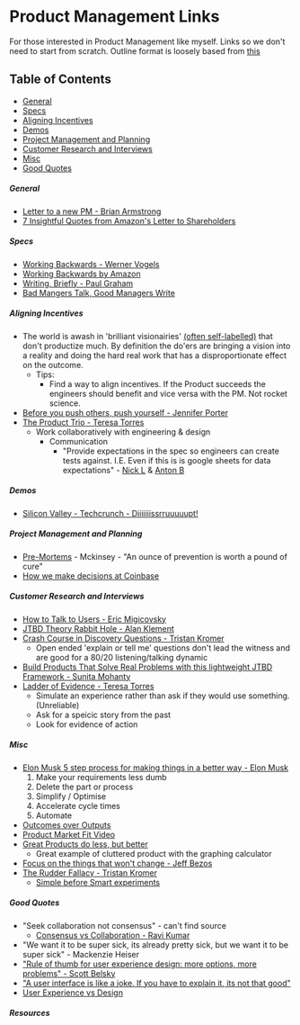 # Product Management Links

For those interested in Product Management like myself. Links so we don't need to start from scratch. Outline format is loosely based from [this](https://github.com/Developer-Y/cs-video-courses)

Table of Contents
------------------------------
- [General](#general)
- [Specs](#specs)
- [Aligning Incentives](#aligning-incentives)
- [Demos](#demos)
- [Project Management and Planning](#project-management-and-planning)
- [Customer Research and Interviews](#customer-research-and-interviews)
- [Misc](#misc)
- [Good Quotes](#good-quotes)

##### General 

* [Letter to a new PM - Brian Armstrong](https://sriramk.com/memos/brian_armstrong_new_PM_letter.pdf)
* [7 Insightful Quotes from Amazon's Letter to Shareholders](https://medium.com/the-mission/7-insightful-quotes-from-amazons-letter-to-shareholders-d19fce498bd2)

##### Specs 
  * [Working Backwards - Werner Vogels](https://www.allthingsdistributed.com/2006/11/working_backwards.html)
  * [Working Backwards by Amazon](https://www.product-frameworks.com/Amazon-Product-Management.html)
  * [Writing, Briefly - Paul Graham](http://www.paulgraham.com/writing44.html)
  * [Bad Mangers Talk, Good Managers Write](http://blog.idonethis.com/managers-write/)
 
##### Aligning Incentives 
  * The world is awash in 'brilliant visionairies' [(often self-labelled)](https://www.youtube.com/watch?v=DkGMY63FF3Q) that don't productize much. By definition the do'ers are bringing a vision into a reality and doing the hard real work that has a disproportionate effect on the outcome.  
    * Tips:
      * Find a way to align incentives. If the Product succeeds the engineers should benefit and vice versa with the PM. Not rocket science. 
  * [Before you push others, push yourself - Jennifer Porter](https://hbr.org/2019/01/to-improve-your-team-first-work-on-yourself)
  * [The Product Trio - Teresa Torres](https://www.producttalk.org/2021/05/product-trio/?utm_source=Twitter&utm_medium=tweet-this&utm_campaign=Monthly%20Post)
    * Work collaboratively with engineering & design
      * Communication
        * "Provide expectations in the spec so engineers can create tests against. I.E. Even if this is is google sheets for data expectations" - [Nick L](https://github.com/nloadholtes) & [Anton B](https://github.com/berzhy)
  
##### Demos
  * [Silicon Valley - Techcrunch - Diiiiiiissrruuuuupt!](https://www.youtube.com/watch?v=J-GVd_HLlps)

##### Project Management and Planning
  * [Pre-Mortems](https://www.mckinsey.com/business-functions/strategy-and-corporate-finance/our-insights/bias-busters-premortems-being-smart-at-the-start) - Mckinsey - "An ounce of prevention is worth a pound of cure"
  * [How we make decisions at Coinbase](https://medium.com/@barmstrong/how-we-make-decisions-at-coinbase-cd6c630322e9)

##### Customer Research and Interviews
  * [How to Talk to Users - Eric Migicovsky](https://www.ycombinator.com/library/6g-how-to-talk-to-users) 
  * [JTBD Theory Rabbit Hole - Alan Klement](https://jtbd.info/know-the-two-very-different-interpretations-of-jobs-to-be-done-5a18b748bd89)
  * [Crash Course in Discovery Questions - Tristan Kromer](https://kromatic.com/blog/how-asking-works-a-crash-course-in-customer-discovery-questions/) 
    * Open ended 'explain or tell me' questions don't lead the witness and are good for a 80/20 listening/talking dynamic 
  * [Build Products That Solve Real Problems with this lightweight JTBD Framework - Sunita Mohanty](https://review.firstround.com/build-products-that-solve-real-problems-with-this-lightweight-jtbd-framework)
  * [Ladder of Evidence - Teresa Torres](https://www.youtube.com/watch?v=TF0EzrKINqg&t=467s)
    *  Simulate an experience rather than ask if they would use something. (Unreliable)
    *  Ask for a speicic story from the past
    *  Look for evidence of action

##### Misc
  * [Elon Musk 5 step process for making things in a better way - Elon Musk](https://www.youtube.com/watch?v=hhuaVsOAMFc)
    1. Make your requirements less dumb 
    2. Delete the part or process
    3. Simplify / Optimise
    4. Accelerate cycle times
    5. Automate 
  * [Outcomes over Outputs](https://barryoreilly.com/explore/blog/your-mission-is-to-produce-outcomes-not-outputs/)
  * [Product Market Fit Video](https://www.youtube.com/watch?v=cnNL4blAy6A)
  * [Great Products do less, but better](https://uxdesign.cc/great-products-do-less-things-but-better-5dde0ee3fc76) 
    * Great example of cluttered product with the graphing calculator
   * [Focus on the things that won't change - Jeff Bezos](https://www.youtube.com/shorts/yCEX_Q5O0CI)
   * [The Rudder Fallacy - Tristan Kromer](https://kromatic.com/blog/the-rudder-fallacy-adopting-lean-startup/)
     * [Simple before Smart experiments](https://kromatic.com/blog/s-i-m-p-l-e-before-s-m-a-r-t/)

##### Good Quotes
  * "Seek collaboration not consensus" - can't find source
    * [Consensus vs Collaboration - Ravi Kumar](https://medium.com/@yoursproductly/consensus-vs-collaboration-vs-consent-ad4183e3b69f)
  * "We want it to be super sick, its already pretty sick, but we want it to be super sick" - Mackenzie Heiser
  * ["Rule of thumb for user experience design: more options, more problems" - Scott Belsky](https://www.linkedin.com/posts/pascalbornet_%3F%3F%3F%3F-%3F%3F-%3F%3F%3F%3F%3F-%3F%3F%3F-%3F%3F%3F%3F-activity-6746424082788708352-o9N-)
  * ["A user interface is like a joke. If you have to explain it, its not that good"](https://www.linkedin.com/posts/deanrizzuto_right-activity-6846444032500002816-fHkr/)
  * [User Experience vs Design](https://www.reddit.com/r/userexperience/comments/6f12ch/user_experience_vs_design/)

##### Resources 
  



